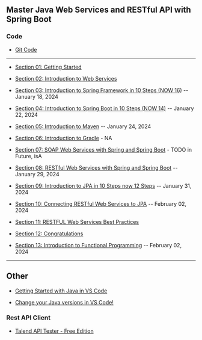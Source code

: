 ## Master Java Web Services and RESTful API with Spring Boot

### Code

* [Git Code](https://github.com/in28minutes/spring-web-services)

***

* [Section 01: Getting Started](https://github.com/muarshad01/Spring_WebServices/blob/main/section_01_getting_started.md)

* [Section 02: Introduction to Web Services](https://github.com/muarshad01/Spring_WebServices/blob/main/section_02_introduction_to_web_services.md)

* [Section 03: Introduction to Spring Framework in 10 Steps (NOW 16)](https://github.com/muarshad01/Spring_WebServices/blob/main/section_03_introduction_to_spring_framework_in_10_steps_now_16.md) -- January 18, 2024

* [Section 04: Introduction to Spring Boot in 10 Steps (NOW 14)](https://github.com/muarshad01/Spring_WebServices/blob/main/section_04_introduction_to_spring_boot_in_10_steps_now_14.md) -- January 22, 2024

* [Section 05: Introduction to Maven](https://github.com/muarshad01/Spring_WebServices/blob/main/section_05_introduction_to_maven.md) -- January 24, 2024

* [Section 06: Introduction to Gradle](https://github.com/muarshad01/Spring_WebServices/blob/main/section_06_introduction_to_gradle.md) - NA

* [Section 07: SOAP Web Services with Spring and Spring Boot](https://github.com/muarshad01/Spring_WebServices/blob/main/section_07_soap_web_services_with_spring_and_spring_boot.md) - TODO in Future, isA

* [Section 08: RESTful Web Services with Spring and Spring Boot](https://github.com/muarshad01/Spring_WebServices/blob/main/section_08_RESTful_Web_Services_with_Spring_and_Spring_Boot.md) -- January 29, 2024

* [Section 09: Introduction to JPA in 10 Steps now 12 Steps](https://github.com/muarshad01/Spring_WebServices/blob/main/section_09_Introduction_to_jpa_in_10_steps_now_12_steps.md) -- January 31, 2024

* [Section 10: Connecting RESTful Web Services to JPA](https://github.com/muarshad01/Spring_WebServices/blob/main/section_10_connecting_RESTful_Web_Services_to_JPA.md) -- February 02, 2024

* [Section 11: RESTFUL Web Services Best Practices](https://github.com/muarshad01/Spring_WebServices/blob/main/section_11_RESTful_Web_Services_Best_Practices.md)

* [Section 12: Congratulations](...)

* [Section 13: Introduction to Functional Programming](https://github.com/muarshad01/Spring_WebServices/blob/main/section_13_Introduction_to_functional_programming.md) -- February 02, 2024

***

## Other

* [Getting Started with Java in VS Code](https://code.visualstudio.com/docs/java/java-tutorial)

* [Change your Java versions in VS Code!](https://www.youtube.com/watch?v=p-H7Q9PtSc8)

### Rest API Client
* [Talend API Tester - Free Edition](https://chromewebstore.google.com/detail/talend-api-tester-free-ed/aejoelaoggembcahagimdiliamlcdmfm?pli=1)
